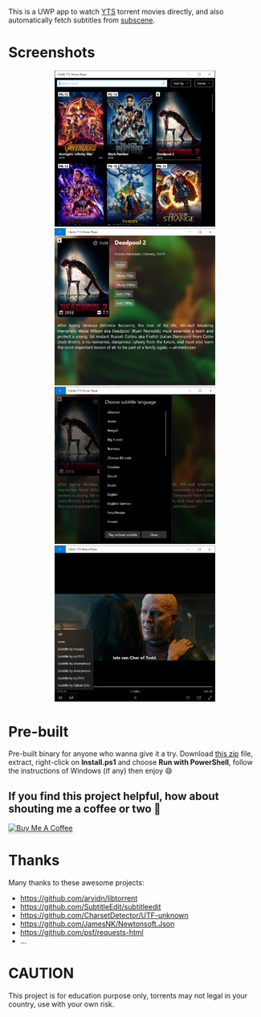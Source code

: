 This is a UWP app to watch [YTS](https://yts.mx/) torrent movies directly, and also automatically fetch subtitles from [subscene](https://subscene.com/).

# Screenshots
<p align="center">
  <img src="Screenshots/1.PNG" width="320" title="Home">
  <img src="Screenshots/2.PNG" width="320" title="Detail">
  <img src="Screenshots/3.PNG" width="320" title="Subtitles">
  <img src="Screenshots/4.PNG" width="320" title="Player">
</p>

# Pre-built
Pre-built binary for anyone who wanna give it a try. Download [this zip](https://github.com/chichiyts/ChichiYTS/releases/download/v2020.7.24.0/ChichiYTS_2020.7.24.0.zip) file, extract, right-click on **Install.ps1** and choose **Run with PowerShell**, follow the instructions of Windows (if any) then enjoy 😄

## If you find this project helpful, how about shouting me a coffee or two 🤟
<a href="https://buymeacoff.ee/chichiyts" target="_blank"><img src="https://www.buymeacoffee.com/assets/img/custom_images/orange_img.png" alt="Buy Me A Coffee" style="height: 41px !important;width: 174px !important;box-shadow: 0px 3px 2px 0px rgba(190, 190, 190, 0.5) !important;-webkit-box-shadow: 0px 3px 2px 0px rgba(190, 190, 190, 0.5) !important;" ></a>

# Thanks
Many thanks to these awesome projects:
- https://github.com/arvidn/libtorrent
- https://github.com/SubtitleEdit/subtitleedit
- https://github.com/CharsetDetector/UTF-unknown
- https://github.com/JamesNK/Newtonsoft.Json
- https://github.com/psf/requests-html
- ...

# CAUTION
This project is for education purpose only, torrents may not legal in your country, use with your own risk.
